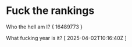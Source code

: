 # Fuck the rankings

Who the hell am I?
{ 16489773 }

What fucking year is it?
[ 2025-04-02T10:16:40Z ]
